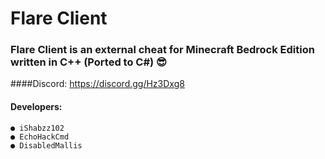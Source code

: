 # Flare Client
### **Flare Client is an external cheat for Minecraft Bedrock Edition written in C++ (Ported to C#) :sunglasses:** 

####Discord:
https://discord.gg/Hz3Dxg8

#### Developers:

```
● iShabzz102 
● EchoHackCmd
● DisabledMallis
```
